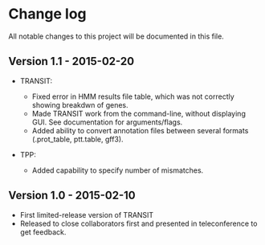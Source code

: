 # Change log
All notable changes to this project will be documented in this file.



## Version 1.1 - 2015-02-20

- TRANSIT:
    - Fixed error in HMM results file table, which was not correctly showing breakdwn of genes.
    - Made TRANSIT work from the command-line, without displaying GUI. See documentation for arguments/flags.
    - Added ability to convert annotation files between several formats (.prot_table, ptt.table, gff3).

- TPP:
    - Added capability to specify number of mismatches.
    

## Version 1.0  - 2015-02-10
- First limited-release version of TRANSIT
- Released to close collaborators first and presented in teleconference to get feedback.
